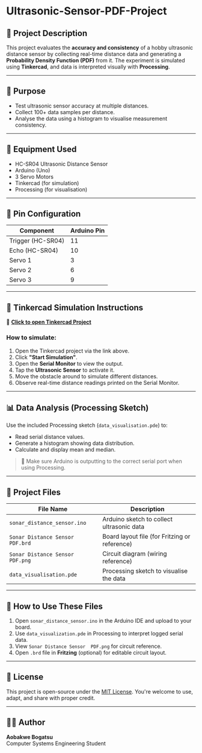 # Ultrasonic-Sensor-PDF-Project

## 📌 Project Description
This project evaluates the **accuracy and consistency** of a hobby ultrasonic distance sensor by collecting real-time distance data and generating a **Probability Density Function (PDF)** from it. The experiment is simulated using **Tinkercad**, and data is interpreted visually with **Processing**.

---

## 🎯 Purpose
- Test ultrasonic sensor accuracy at multiple distances.
- Collect 100+ data samples per distance.
- Analyse the data using a histogram to visualise measurement consistency.

---

## 🧰 Equipment Used
- HC-SR04 Ultrasonic Distance Sensor
- Arduino (Uno)
- 3 Servo Motors
- Tinkercad (for simulation)
- Processing (for visualisation)

---

## 🔌 Pin Configuration

| Component          | Arduino Pin |
|--------------------|-------------|
| Trigger (HC-SR04)  | 11          |
| Echo (HC-SR04)     | 10          |
| Servo 1            | 3           |
| Servo 2            | 6           |
| Servo 3            | 9           |

---

## 🧪 Tinkercad Simulation Instructions

🔗 **[Click to open Tinkercad Project](https://www.tinkercad.com/things/gyX0IMKbgek-grand-bojo-jaban/editel?returnTo=https%3A%2F%2Fwww.tinkercad.com%2Fdashboard%2Fdesigns%2Fcircuits)**

### How to simulate:
1. Open the Tinkercad project via the link above.
2. Click **"Start Simulation"**.
3. Open the **Serial Monitor** to view the output.
4. Tap the **Ultrasonic Sensor** to activate it.
5. Move the obstacle around to simulate different distances.
6. Observe real-time distance readings printed on the Serial Monitor.

---

## 📊 Data Analysis (Processing Sketch)

Use the included Processing sketch (`data_visualisation.pde`) to:
- Read serial distance values.
- Generate a histogram showing data distribution.
- Calculate and display mean and median.

> 📌 Make sure Arduino is outputting to the correct serial port when using Processing.

---

## 💾 Project Files

| File Name                              | Description                                    |
|----------------------------------------|------------------------------------------------|
| `sonar_distance_sensor.ino`            | Arduino sketch to collect ultrasonic data      |
| `Sonar Distance Sensor PDF.brd`        | Board layout file (for Fritzing or reference)  |
| `Sonar Distance Sensor  PDF.png`       | Circuit diagram (wiring reference)             |
| `data_visualisation.pde`               | Processing sketch to visualise the data        |

---

## 📂 How to Use These Files

1. Open `sonar_distance_sensor.ino` in the Arduino IDE and upload to your board.
2. Use `data_visualization.pde` in Processing to interpret logged serial data.
3. View `Sonar Distance Sensor  PDF.png` for circuit reference.
4. Open `.brd` file in **Fritzing** (optional) for editable circuit layout.

---

## 📎 License
This project is open-source under the [MIT License](LICENSE). You're welcome to use, adapt, and share with proper credit.

---

## 🙋‍♂️ Author

**Aobakwe Bogatsu**  
Computer Systems Engineering Student 
